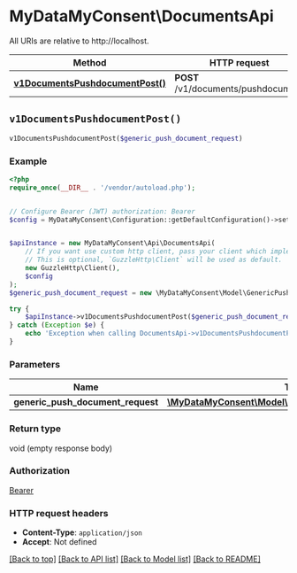 # MyDataMyConsent\DocumentsApi

All URIs are relative to http://localhost.

Method | HTTP request | Description
------------- | ------------- | -------------
[**v1DocumentsPushdocumentPost()**](DocumentsApi.md#v1DocumentsPushdocumentPost) | **POST** /v1/documents/pushdocument | 


## `v1DocumentsPushdocumentPost()`

```php
v1DocumentsPushdocumentPost($generic_push_document_request)
```



### Example

```php
<?php
require_once(__DIR__ . '/vendor/autoload.php');


// Configure Bearer (JWT) authorization: Bearer
$config = MyDataMyConsent\Configuration::getDefaultConfiguration()->setAccessToken('YOUR_ACCESS_TOKEN');


$apiInstance = new MyDataMyConsent\Api\DocumentsApi(
    // If you want use custom http client, pass your client which implements `GuzzleHttp\ClientInterface`.
    // This is optional, `GuzzleHttp\Client` will be used as default.
    new GuzzleHttp\Client(),
    $config
);
$generic_push_document_request = new \MyDataMyConsent\Model\GenericPushDocumentRequest(); // \MyDataMyConsent\Model\GenericPushDocumentRequest

try {
    $apiInstance->v1DocumentsPushdocumentPost($generic_push_document_request);
} catch (Exception $e) {
    echo 'Exception when calling DocumentsApi->v1DocumentsPushdocumentPost: ', $e->getMessage(), PHP_EOL;
}
```

### Parameters

Name | Type | Description  | Notes
------------- | ------------- | ------------- | -------------
 **generic_push_document_request** | [**\MyDataMyConsent\Model\GenericPushDocumentRequest**](../Model/GenericPushDocumentRequest.md)|  | [optional]

### Return type

void (empty response body)

### Authorization

[Bearer](../../README.md#Bearer)

### HTTP request headers

- **Content-Type**: `application/json`
- **Accept**: Not defined

[[Back to top]](#) [[Back to API list]](../../README.md#endpoints)
[[Back to Model list]](../../README.md#models)
[[Back to README]](../../README.md)
